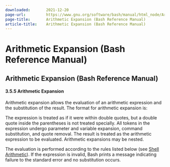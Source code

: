 ```yaml
---
downloaded:       2021-12-20
page-url:         https://www.gnu.org/software/bash/manual/html_node/Arithmetic-Expansion.html
page-title:       Arithmetic Expansion (Bash Reference Manual)
article-title:    Arithmetic Expansion (Bash Reference Manual)
---
```

# Arithmetic Expansion (Bash Reference Manual)

Arithmetic Expansion (Bash Reference Manual)
---

#### 3.5.5 Arithmetic Expansion

Arithmetic expansion allows the evaluation of an arithmetic expression and the substitution of the result. The format for arithmetic expansion is:

The expression is treated as if it were within double quotes, but a double quote inside the parentheses is not treated specially. All tokens in the expression undergo parameter and variable expansion, command substitution, and quote removal. The result is treated as the arithmetic expression to be evaluated. Arithmetic expansions may be nested.

The evaluation is performed according to the rules listed below (see [Shell Arithmetic][1]). If the expression is invalid, Bash prints a message indicating failure to the standard error and no substitution occurs.

[1]: https://www.gnu.org/software/bash/manual/html_node/Shell-Arithmetic.html
